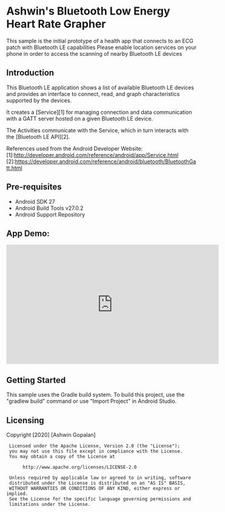 
Ashwin's Bluetooth Low Energy Heart Rate Grapher
===================================

This sample is the initial prototype of a health app that connects to an ECG patch with Bluetooth LE capabilities
Please enable location services on your phone in order to access the scanning of nearby Bluetooth LE devices

Introduction
------------

This Bluetooth LE application shows a list of available Bluetooth LE devices and provides
an interface to connect, read, and graph characteristics supported by the devices.

It creates a [Service][1] for managing connection and data communication with a GATT server
hosted on a given Bluetooth LE device.

The Activities communicate with the Service, which in turn interacts with the [Bluetooth LE API][2].

References used from the Android Developer Website:
[1]:http://developer.android.com/reference/android/app/Service.html
[2]:https://developer.android.com/reference/android/bluetooth/BluetoothGatt.html

Pre-requisites
--------------

- Android SDK 27
- Android Build Tools v27.0.2
- Android Support Repository

App Demo:
-------------

<iframe width="560" height="315" src="https://www.youtube.com/embed/1qICf1Fvn4w" title="YouTube video player" frameborder="0" allow="accelerometer; autoplay; clipboard-write; encrypted-media; gyroscope; picture-in-picture" allowfullscreen></iframe>

Getting Started
---------------

This sample uses the Gradle build system. To build this project, use the
"gradlew build" command or use "Import Project" in Android Studio.

Licensing
---------------
Copyright [2020] [Ashwin Gopalan]

     Licensed under the Apache License, Version 2.0 (the "License");
     you may not use this file except in compliance with the License.
     You may obtain a copy of the License at

          http://www.apache.org/licenses/LICENSE-2.0

     Unless required by applicable law or agreed to in writing, software
     distributed under the License is distributed on an "AS IS" BASIS,
     WITHOUT WARRANTIES OR CONDITIONS OF ANY KIND, either express or implied.
     See the License for the specific language governing permissions and
     limitations under the License.
